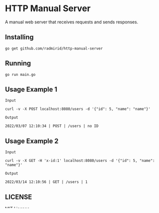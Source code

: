 # HTTP Manual Server

A manual web server that receives requests and sends responses.

## Installing

```
go get github.com/radmirid/http-manual-server
```

## Running

```
go run main.go
```

## Usage Example 1

`Input`
```
curl -v -X POST localhost:8080/users -d '{"id": 5, "name": "name"}'
```

`Output`
```
2022/03/07 12:10:34 | POST | /users | no ID
```

## Usage Example 2

`Input`
```
curl -v -X GET -H 'x-id:1' localhost:8080/users -d '{"id": 5, "name": "name"}'
```

`Output`
```
2022/03/14 12:10:56 | GET | /users | 1
```

## LICENSE

[MIT License](LICENSE)
